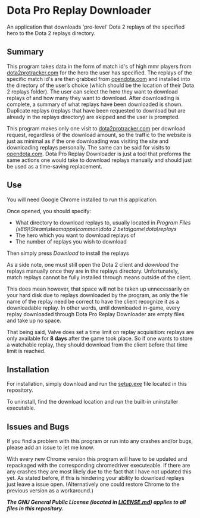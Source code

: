 # Dota Pro Replay Downloader
  An application that downloads 'pro-level' Dota 2 replays of the specified hero to the Dota 2 replays directory.

  ## Summary
  This program takes data in the form of match id's of high mmr players from [dota2protracker.com](https://www.dota2protracker.com/) 
  for the hero the user has specified. The replays of the specific match id's are then grabbed from  [opendota.com](https://www.opendota.com/) 
  and installed into the directory of the user’s choice (which should be the location of their Dota 2 replays folder). The user can select 
  the hero they want to download replays of and how many they want to download. After downloading is complete, a summary of what replays 
  have been downloaded is shown. Duplicate replays (replays that have been requested to download but are already in the replays directory) 
  are skipped and the user is prompted.
  
  This program makes only one visit to [dota2protracker.com](https://www.dota2protracker.com/) per download request, regardless 
  of the download amount, so the traffic to the website is just as minimal as if the one downloading was visiting the site and downloading 
  replays personally. The same can be said for visits to [opendota.com](https://www.opendota.com/). Dota Pro Replay Downloader is just a tool 
  that preforms the same actions one would take to download replays manually and should just be used as a time-saving replacement.
  
  ## Use
  You will need Google Chrome installed to run this application.
  
  Once opened, you should specify:
  - What directory to download replays to, usually located in 
  *Program Files (x86)\Steam\steamapps\common\dota 2 beta\game\dota\replays* 
  - The hero which you want to download replays of
  - The number of replays you wish to download
  
  Then simply press *Download* to install the replays
  
  As a side note, one must still open the Dota 2 client and *download* the replays manually once they are in the replays directory.
  Unfortunately, match replays cannot be fully installed through means outside of the client.
  
  This does mean however, that space will not be taken up unnecessarily on your hard disk due to replays downloaded by the program, 
  as only the file name of the replay need be correct to have the client recognize it as a downloadable replay.
  In other words, until downloaded in-game, every replay downloaded through Dota Pro Replay Downloader are empty files and take up no space.
  
  That being said, Valve does set a time limit on replay acquisition: replays are only available for **8 days** after the game took place.
  So if one wants to store a watchable replay, they should download from the client before that time limit is reached.
  
  ## Installation
  For installation, simply download and run the [setup.exe](setup.exe) file located in this repository.

  To uninstall, find the download location and run the built-in uninstaller executable.
  
  ## Issues and Bugs
  If you find a problem with this program or run into any crashes and/or bugs, please add an issue to let me know.
  
  With every new Chrome version this program will have to be updated and repackaged with the corresponding chromedriver executeable. If
  there are any crashes they are most likely due to the fact that I have not updated this yet. As stated before, if this is hindering your 
  ability to download replays just leave a issue open. (Alternatively one could restore Chrome to the previous version as a workaround.)
  
  
***The GNU General Public License (located in [LICENSE.md](/LICENSE.md)) applies to all files in this repository.***
